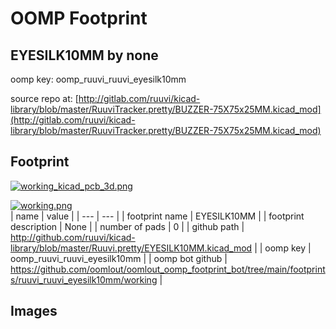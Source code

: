 # OOMP Footprint  
## EYESILK10MM  by none  
  
oomp key: oomp_ruuvi_ruuvi_eyesilk10mm  
  
source repo at: [http://gitlab.com/ruuvi/kicad-library/blob/master/RuuviTracker.pretty/BUZZER-75X75x25MM.kicad_mod](http://gitlab.com/ruuvi/kicad-library/blob/master/RuuviTracker.pretty/BUZZER-75X75x25MM.kicad_mod)  
## Footprint  
  
[![working_kicad_pcb_3d.png](working_kicad_pcb_3d_600.png)](working_kicad_pcb_3d.png)  
  
[![working.png](working_600.png)](working.png)  
| name | value | 
| --- | --- | 
| footprint name | EYESILK10MM | 
| footprint description | None | 
| number of pads | 0 | 
| github path | http://github.com/ruuvi/kicad-library/blob/master/Ruuvi.pretty/EYESILK10MM.kicad_mod | 
| oomp key | oomp_ruuvi_ruuvi_eyesilk10mm | 
| oomp bot github | https://github.com/oomlout/oomlout_oomp_footprint_bot/tree/main/footprints/ruuvi_ruuvi_eyesilk10mm/working | 
## Images  
